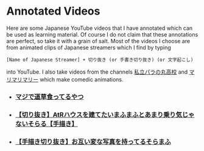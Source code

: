 # Annotated Videos

Here are some Japanese YouTube videos that I have annotated which can be used as learning material. Of course I do not claim that these annotations are perfect, so take it with a grain of salt. Most of the videos I choose are from animated clips of Japanese streamers which I find by typing

```
[Name of Japanese Streamer] + 切り抜き (or 手書き切り抜き) (or 文字起こし)
```

into YouTube. I also take videos from the channels [私立パラの丸高校](https://www.youtube.com/@parako) and [マリマリマリー](https://www.youtube.com/@marymarymary80s) which make comedic animations.


- ### [マジで道草食ってるやつ](Annotations/vid1.md)
- ### [【切り抜き】AtRハウスを建てたいまふまふとあまり乗り気じゃないそらる【手描き】](Annotations/vid2.md)
- ### [【手描き切り抜き】お互い変な写真を持ってるそらまふ](Annotations/vid3.md)
